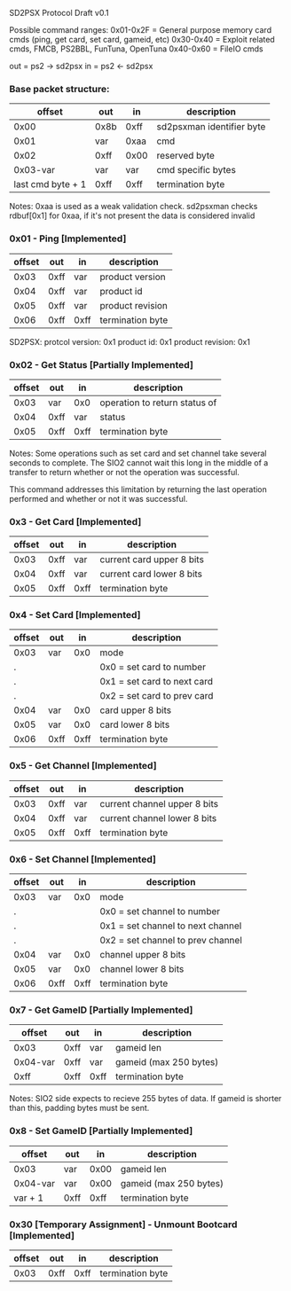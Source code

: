 SD2PSX Protocol Draft v0.1

Possible command ranges:
0x01-0x2F = General purpose memory card cmds (ping, get card, set card, gameid, etc)
0x30-0x40 = Exploit related cmds, FMCB, PS2BBL, FunTuna, OpenTuna 
0x40-0x60 = FileIO cmds

out = ps2 -> sd2psx
in  = ps2 <- sd2psx

### Base packet structure:
|      offset       | out  |  in  |        description        |
|-------------------|------|------|---------------------------|
| 0x00              | 0x8b | 0xff | sd2psxman identifier byte |
| 0x01              | var  | 0xaa | cmd                       |
| 0x02              | 0xff | 0x00 | reserved byte             |
| 0x03-var          | var  | var  | cmd specific bytes        |
| last cmd byte + 1 | 0xff | 0xff | termination byte          |

Notes:
0xaa is used as a weak validation check. sd2psxman checks rdbuf[0x1] for 0xaa,
if it's not present the data is considered invalid

### 0x01 - Ping [Implemented]
| offset  | out  |  in  |     description      |
|---------|------|------|----------------------|
| 0x03    | 0xff | var  | product version      |
| 0x04    | 0xff | var  | product id           |
| 0x05    | 0xff | var  | product revision     |
| 0x06    | 0xff | 0xff | termination byte     |

SD2PSX:
protcol version: 0x1
product id: 0x1
product revision: 0x1

### 0x02 - Get Status [Partially Implemented]
| offset | out  |  in  |          description          |
|--------|------|------|-------------------------------|
| 0x03   | var  | 0x0  | operation to return status of |
| 0x04   | 0xff | var  | status                        |
| 0x05   | 0xff | 0xff | termination byte              |

Notes:
Some operations such as set card and set channel take several
seconds to complete. The SIO2 cannot wait this long in the middle
of a transfer to return whether or not the operation was successful.

This command addresses this limitation by returning the last
operation performed and whether or not it was successful.

### 0x3 - Get Card [Implemented]
| offset | out  |  in  |        description        |
|--------|------|------|---------------------------|
| 0x03   | 0xff | var  | current card upper 8 bits |
| 0x04   | 0xff | var  | current card lower 8 bits |
| 0x05   | 0xff | 0xff | termination byte          |

### 0x4 - Set Card [Implemented]
| offset | out  |  in  |         description         |
|--------|------|------|-----------------------------|
| 0x03   | var  | 0x0  | mode                        |
| .      |      |      | 0x0 = set card to number    |
| .      |      |      | 0x1 = set card to next card |
| .      |      |      | 0x2 = set card to prev card |
| 0x04   | var  | 0x0  | card upper 8 bits           |
| 0x05   | var  | 0x0  | card lower 8 bits           |
| 0x06   | 0xff | 0xff | termination byte            |

### 0x5 - Get Channel [Implemented]
| offset | out  |  in  |         description          |
|--------|------|------|------------------------------|
| 0x03   | 0xff | var  | current channel upper 8 bits |
| 0x04   | 0xff | var  | current channel lower 8 bits |
| 0x05   | 0xff | 0xff | termination byte             |

### 0x6 - Set Channel [Implemented]
| offset | out  |  in  |            description            |
|--------|------|------|-----------------------------------|
| 0x03   | var  | 0x0  | mode                              |
| .      |      |      | 0x0 = set channel to number       |
| .      |      |      | 0x1 = set channel to next channel |
| .      |      |      | 0x2 = set channel to prev channel |
| 0x04   | var  | 0x0  | channel upper 8 bits              |
| 0x05   | var  | 0x0  | channel lower 8 bits              |
| 0x06   | 0xff | 0xff | termination byte                  |

### 0x7 - Get GameID [Partially Implemented]
|  offset  | out  |  in  |      description       |
|----------|------|------|------------------------|
| 0x03     | 0xff | var  | gameid len             |
| 0x04-var | 0xff | var  | gameid (max 250 bytes) |
| 0xff     | 0xff | 0xff | termination byte       |

Notes: SIO2 side expects to recieve 255 bytes of data.
If gameid is shorter than this, padding bytes must be sent.

### 0x8 - Set GameID [Partially Implemented]
|  offset  | out  |  in  |      description       |
|----------|------|------|------------------------|
| 0x03     | var  | 0x00 | gameid len             |
| 0x04-var | var  | 0x00 | gameid (max 250 bytes) |
| var + 1  | 0xff | 0xff | termination byte       |

### 0x30 [Temporary Assignment] - Unmount Bootcard [Implemented]
| offset | out  |  in  |   description    |
|--------|------|------|------------------|
| 0x03   | 0xff | 0xff | termination byte |